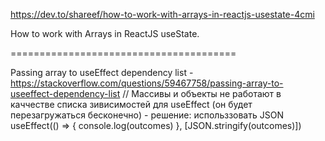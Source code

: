 https://dev.to/shareef/how-to-work-with-arrays-in-reactjs-usestate-4cmi

How to work with Arrays in ReactJS useState.

=======================================

Passing array to useEffect dependency list - https://stackoverflow.com/questions/59467758/passing-array-to-useeffect-dependency-list
// Массивы и объекты не работают в каччестве списка зивисимостей для useEffect (он будет перезагружаться бесконечно) - решение: использзовать JSON
        useEffect(() => {
        console.log(outcomes)
        }, [JSON.stringify(outcomes)])
